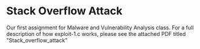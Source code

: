 # Stack Overflow Attack
Our first assignment for Malware and Vulnerability Analysis class. For a full description of how exploit-1.c works, please see the attached PDF titled
"Stack_overflow_attack"
